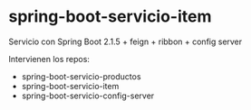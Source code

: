 # spring-boot-servicio-item
Servicio con Spring Boot 2.1.5 + feign + ribbon + config server

Intervienen los repos:
- spring-boot-servicio-productos
- spring-boot-servicio-item
- spring-boot-servicio-config-server
